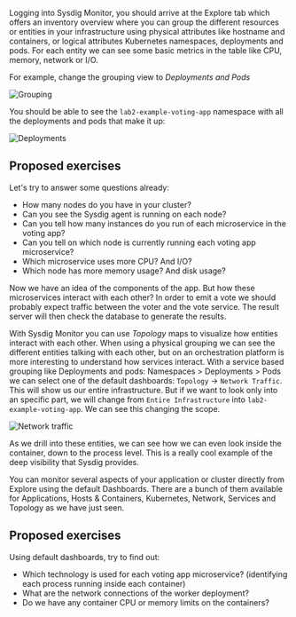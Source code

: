 Logging into Sysdig Monitor, you should arrive at the Explore tab which offers an inventory overview where you can group the different resources or entities in your infrastructure using physical attributes like hostname and containers, or logical attributes Kubernetes namespaces, deployments and pods. For each entity we can see some basic metrics in the table like CPU, memory, network or I/O.

For example, change the grouping view to _Deployments and Pods_

![Grouping](/sysdig/scenarios/monitor-lab02/assets/image02.png)

You should be able to see the `lab2-example-voting-app` namespace with all the deployments and pods that make it up:

![Deployments](/sysdig/scenarios/monitor-lab02/assets/image03.png)

Proposed exercises
------------------

Let's try to answer some questions already:

- How many nodes do you have in your cluster?
- Can you see the Sysdig agent is running on each node?
- Can you tell how many instances do you run of each microservice in the voting app?
- Can you tell on which node is currently running each voting app microservice?
- Which microservice uses more CPU? And I/O?
- Which node has more memory usage? And disk usage?

Now we have an idea of the components of the app. But how these microservices interact with each other? In order to emit a vote we should probably expect traffic between the voter and the vote service. The result server will then check the database to generate the results.

With Sysdig Monitor you can use _Topology_ maps to visualize how entities interact with each other. When using a physical grouping we can see the different entities talking with each other, but on an orchestration platform is more interesting to understand how services interact. With a service based grouping like Deployments and pods: Namespaces &gt; Deployments &gt; Pods we can select one of the default dashboards: `Topology` → `Network Traffic`. This will show us our entire infrastructure. But if we want to look only into an specific part, we will change from `Entire Infrastructure` into  `lab2-example-voting-app`. We can see this changing the scope.

![Network traffic](/sysdig/scenarios/monitor-lab02/assets/image04.png)

As we drill into these entities, we can see how we can even look inside the container, down to the process level. This is a really cool example of the deep visibility that Sysdig provides.

You can monitor several aspects of your application or cluster directly from Explore using the default Dashboards. There are a bunch of them available for Applications, Hosts & Containers, Kubernetes, Network, Services and Topology as we have just seen.

Proposed exercises
------------------

Using default dashboards, try to find out:

- Which technology is used for each voting app microservice? (identifying each process running inside each container)
- What are the network connections of the worker deployment?
- Do we have any container CPU or memory limits on the containers?
